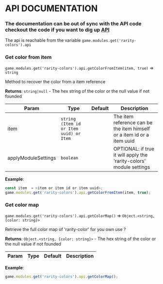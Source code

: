 # API DOCUMENTATION

### The documentation can be out of sync with the API code checkout the code if you want to dig up [API](../src/scripts/API.js)

The api is reachable from the variable `game.modules.get('rarity-colors').api`

### Get color from item

`game.modules.get('rarity-colors').api.getColorFromItem(item, true)` ⇒ `string`

Method to recover the color from a item reference

**Returns**: `string|null` - The hex string of the color or the null value if not founded

| Param                    | Type                    | Default | Description                                            |
|--------------------------|-------------------------|---------|--------------------------------------------------------|
| item                     | `string (Item id or Item uuid) or Item`        |         | The item reference can be the item himself or a item id or a item uuid        |
| applyModuleSettings      | `boolean`               |         | OPTIONAL: if true it will apply the 'rarity-colors' module settings |

**Example**:

```js
const item  = <item or item id or item uuid>;
game.modules.get('rarity-colors').api.getColorFromItem(item, true);
```


### Get color map

`game.modules.get('rarity-colors').api.getColorMap()` ⇒ `Object.<string, {color: string}>`

Retrieve the full color map of 'rarity-color' for you own use ?

**Returns**: `Object.<string, {color: string}>` - The hex string of the color or the null value if not founded

| Param                    | Type                    | Default | Description                                            |
|--------------------------|-------------------------|---------|--------------------------------------------------------|


**Example**:

```js
game.modules.get('rarity-colors').api.getColorMap();
```
